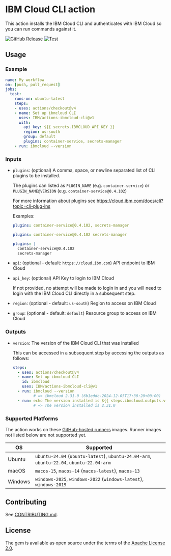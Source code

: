 # IBM Cloud CLI action

This action installs the IBM Cloud CLI and authenticates with IBM Cloud so you can run commands against it.

[![GitHub Release](https://img.shields.io/github/v/release/IBM/actions-ibmcloud-cli)](https://github.com/IBM/actions-ibmcloud-cli/releases)
[![Test](https://github.com/IBM/actions-ibmcloud-cli/actions/workflows/test.yml/badge.svg?branch=master)](https://github.com/IBM/actions-ibmcloud-cli/actions/workflows/test.yml?query=branch%3Amaster)

## Usage

### Example

```yaml
name: My workflow
on: [push, pull_request]
jobs:
  test:
    runs-on: ubuntu-latest
    steps:
    - uses: actions/checkout@v4
    - name: Set up ibmcloud CLI
      uses: IBM/actions-ibmcloud-cli@v1
      with:
        api_key: ${{ secrets.IBMCLOUD_API_KEY }}
        region: us-south
        group: default
        plugins: container-service, secrets-manager
    - run: ibmcloud --version
```

### Inputs

- `plugins`: (optional) A comma, space, or newline separated list of CLI plugins to be installed.

  The plugins can listed as `PLUGIN_NAME` (e.g. `container-service`) or `PLUGIN_NAME@VERSION` (e.g. `container-service@0.4.102`)

  For more information about plugins see https://cloud.ibm.com/docs/cli?topic=cli-plug-ins

  Examples:

  ```yaml
  plugins: container-service@0.4.102, secrets-manager
  ```
  ```yaml
  plugins: container-service@0.4.102 secrets-manager
  ```
  ```yaml
  plugins: |
    container-service@0.4.102
    secrets-manager
  ```

- `api`: (optional - default: `https://cloud.ibm.com`) API endpoint to IBM Cloud

- `api_key`: (optional) API Key to login to IBM Cloud

  If not provided, no attempt will be made to login in and you will need to login with the IBM Cloud CLI directly in a subsequent step.

- `region`: (optional - default: `us-south`) Region to access on IBM Cloud

- `group`: (optional - default: `default`) Resource group to access on IBM Cloud

### Outputs

- `version`: The version of the IBM Cloud CLI that was installed

  This can be accessed in a subsequent step by accessing the outputs as follows:

  ```yaml
  steps:
    - uses: actions/checkout@v4
    - name: Set up ibmcloud CLI
      id: ibmcloud
      uses: IBM/actions-ibmcloud-cli@v1
    - run: ibmcloud --version
           # => ibmcloud 2.31.0 (6b1eddc-2024-12-05T17:30:20+00:00)
    - run: echo The version installed is ${{ steps.ibmcloud.outputs.version }}
           # => The version installed is 2.31.0
  ```

### Supported Platforms

The action works on these [GitHub-hosted runners](https://docs.github.com/en/actions/using-github-hosted-runners/about-github-hosted-runners/about-github-hosted-runners#supported-runners-and-hardware-resources) images. Runner images not listed below are not supported yet.

| OS      | Supported        |
| ------- | ---------------- |
| Ubuntu  | `ubuntu-24.04` (`ubuntu-latest`), `ubuntu-24.04-arm`, `ubuntu-22.04`, `ubuntu-22.04-arm` |
| macOS   | `macos-15`, `macos-14` (`macos-latest`), `macos-13` |
| Windows | `windows-2025`, `windows-2022` (`windows-latest`), `windows-2019` |

## Contributing

See [CONTRIBUTING.md](./CONTRIBUTING.md).

## License

The gem is available as open source under the terms of the [Apache License 2.0](http://www.apache.org/licenses/LICENSE-2.0).
